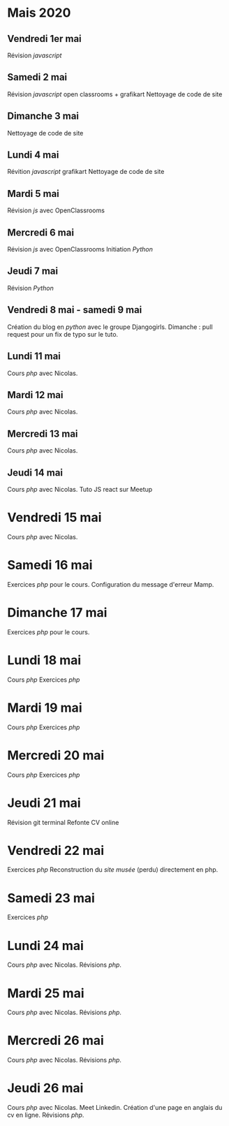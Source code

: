 # Mais 2020

## Vendredi 1er mai

Révision _javascript_

## Samedi 2 mai

Révision _javascript_ open classrooms + grafikart
Nettoyage de code de site

## Dimanche 3 mai

Nettoyage de code de site

## Lundi 4 mai

Révition _javascript_ grafikart
Nettoyage de code de site

## Mardi 5 mai

Révision _js_ avec OpenClassrooms

## Mercredi 6 mai

 Révision _js_ avec OpenClassrooms
 Initiation _Python_

## Jeudi 7 mai

Révision _Python_

## Vendredi 8 mai - samedi 9 mai

Création du blog en _python_ avec le groupe Djangogirls. Dimanche : pull request pour un fix de typo sur le tuto.

## Lundi 11 mai

Cours _php_ avec Nicolas.

## Mardi 12 mai

Cours _php_ avec Nicolas.

## Mercredi 13 mai

Cours _php_ avec Nicolas.

## Jeudi 14 mai

Cours _php_ avec Nicolas.
Tuto JS react sur Meetup

# Vendredi 15 mai

Cours _php_ avec Nicolas.

# Samedi 16 mai

Exercices _php_ pour le cours.
Configuration du message d'erreur Mamp.

# Dimanche 17 mai

Exercices _php_ pour le cours.

# Lundi 18 mai

Cours _php_
Exercices _php_

# Mardi 19 mai

Cours _php_
Exercices _php_

# Mercredi 20 mai

Cours _php_
Exercices _php_

# Jeudi 21 mai

Révision git terminal
Refonte CV online

# Vendredi 22 mai

Exercices _php_
Reconstruction du *site musée* (perdu) directement en php.

# Samedi 23 mai

Exercices _php_

# Lundi 24 mai

Cours _php_ avec Nicolas.
Révisions _php_.

# Mardi 25 mai

Cours _php_ avec Nicolas.
Révisions _php_.

# Mercredi 26 mai

Cours _php_ avec Nicolas.
Révisions _php_.

# Jeudi 26 mai

Cours _php_ avec Nicolas.
Meet Linkedin.
Création d'une page en anglais du cv en ligne.
Révisions _php_.

